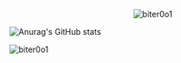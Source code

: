 
<!-- <div id="badges">
   <img src="https://img.shields.io/github/commit-activity/y/biter0o1/biter0o1?style=plastic" alt=""/>
   <br/>
   <img src="https://img.shields.io/github/repo-size/biter0o1/biter0o1" alt=""/>
   <br/>
   <img src="https://img.shields.io/github/languages/top/biter0o1/biter0o1" alt=""/>

</div> -->



<p align="center"> <img src="https://komarev.com/ghpvc/?username=biter0o1&label=Profile%20views&color=0e75b6&style=plastic" alt="biter0o1" /> </p>



![Anurag's GitHub stats](https://github-readme-stats.vercel.app/api?username=biter0o1&count_private=true&theme=synthwave&show_icons=true)

<img src="https://github-readme-stats.vercel.app/api/top-langs?username=biter0o1&show_icons=true&locale=en&layout=compact" alt="biter0o1" />





<!--
**biter0o1/biter0o1** is a ✨ _special_ ✨ repository because its `README.md` (this file) appears on your GitHub profile.

Here are some ideas to get you started:

- 🔭 I’m currently working on ...
- 🌱 I’m currently learning ...
- 👯 I’m looking to collaborate on ...
- 🤔 I’m looking for help with ...
- 💬 Ask me about ...
- 📫 How to reach me: ...
- 😄 Pronouns: ...
- ⚡ Fun fact: ...
-->
